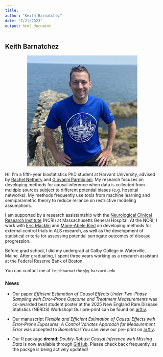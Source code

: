 ```yaml
---
title: 
author: "Keith Barnatchez"
date: "7/21/2023"
output: html_document
---
```




## Keith Barnatchez


<p align="center">
  <img src="files/web-photo.png"> 
</p>
<!-- ![](files/web-photo.png) -->

Hi! I'm a fifth-year biostatistics PhD student at Harvard University, advised by [Rachel Nethery](https://scholar.harvard.edu/rnethery/home) and [Giovanni Parmigiani](https://scholar.harvard.edu/parmigiani). My research focuses on developing methods for causal inference when data is collected from multiple sources subject to different potential biases (e.g. hospital networks). My methods frequently use tools from machine learning and semiparametric theory to reduce reliance on restrictive modeling assumptions. 

I am supported by a research assistantship with the [Neurological Clinical Research Institute](https://www.massgeneral.org/ncri) (NCRI) at Massachusetts General Hospital. At the NCRI, I work with [Eric Macklin](https://biostatistics.massgeneral.org/faculty/eric-macklin-phd/) and [Marie-Abele Bind](https://biostatistics.massgeneral.org/faculty/marie-abele-bind-phd/) on developing methods for external control trials in ALS research, as well as the development of statistical criteria for assessing potential surrogate outcomes of disease progression.

Before grad school, I did my undergrad at Colby College in Waterville, Maine. After graduating, I spent three years working as a research assistant at the Federal Reserve Bank of Boston.

You can contact me at `keithbarnatchez@g.harvard.edu`


### News

- Our paper *Efficient Estimation of Causal Effects Under Two-Phase Sampling with Error-Prone Outcome and Treatment Measurements* was co-awarded best student poster at the 2025 New England Rare Disease Statistics (NERDS) Workshop! Our pre-print can be found on [arXiv](https://arxiv.org/pdf/2506.21777).

- Our manuscript *Flexible and Efficient Estimation of Causal Effects with Error-Prone Exposures: A Control Variates Approach for Measurement Error*  was accepted to *Biometrics*! You can view our pre-print on [arXiv](https://arxiv.org/pdf/2410.12590).

- Our R package **drcmd**: *Doubly-Robust Causal Inference with Missing Data* is now available through [GitHub](https://github.com/keithbarnatchez/drcmd). Please check back frequently, as the packge is being actively updated!
 

